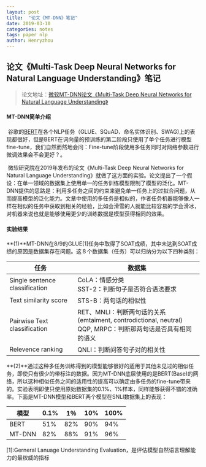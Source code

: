 ```yaml
---
layout: post
title:  "论文《MT-DNN》笔记"
date: 2019-03-10
categories: notes
tags: paper nlp
author: Henryzhou
---
```


## 论文《Multi-Task Deep Neural Networks for Natural Language Understanding》笔记

> 论文地址：[微软MT-DNN论文《Multi-Task Deep Neural Networks for Natural Language Understanding》](https://arxiv.org/pdf/1901.11504.pdf)

#### MT-DNN简单介绍

​	谷歌的[BERT](https://arxiv.org/pdf/1810.04805.pdf)在各个NLP任务（GLUE、SQuAD、命名实体识别、SWAG)上的表现都很好，但是BERT在词向量的预训练的第二阶段只使用了单个任务进行模型fine-tune，我们自然而然地会问：Fine-tune阶段使用多任务同时对网络参数进行微调效果会不会更好？。

​	微软研究院在2019年发布的论文《Multi-Task Deep Neural Networks for Natural Language Understanding》就做了这方面的实验。论文提出了一个假设：在单一领域的数据集上使用单一的任务训练模型限制了模型的泛化。MT-DNN提供的思路是：利用多任务之间的约束来避免单一任务上的过拟合问题，从而提高模型的泛化能力。文章中使用的多任务是相似的，作者任务机器能够像人一样在相似的任务中获取到相关的经验，比如会滑雪的人就能比较容易的学会滑冰，对机器来说也就是能够使用更少的训练数据是模型获得相同的效果。

#### 实验结果

​	**(1)**MT-DNN在8/9的GLUE[1]任务中取得了SOAT成绩，其中未达到SOAT成绩的原因是数据集存在问题。这８个数据集（任务）可以归纳分为以下四种类别：

| 任务                           | 数据集                                                       |
| ------------------------------ | ------------------------------------------------------------ |
| Single sentence classification | CoLA：情感分类<br/>SST-2：判断句子是否符合语法要求           |
| Text similarity score          | STS-B：两句话的相似性                                        |
| Pairwise Text classification   | RET、MNLI：判断两句话的关系(emtaiment, controdictional, neutral)<br />QQP, MRPC：判断那两句话是否具有相同的语义 |
| Relevence ranking              | QNLI：判断问答句子对的相关性                                 |

​	**(2)**通过这种多任务训练得到的模型能够很好的适用于其他未见过的相似任务，即使只有很少的带标注的数据。因为MT-DNN底层使用的是BERT(Base)的网络，所以这种相似任务之间的适用性的提高可以确定由多任务的fine-tune带来的。实验表明即使只使用原始数据集的0.1%、1%样本，同样能够获得不错的准确率。下面是MT-DNN模型和BERT两个模型在SNLI数据集上的表现：

| 模型   | 0.1% | 1％  | 10%  | 100% |
| ------ | ---- | ---- | ---- | ---- |
| BERT   | 51%  | 82%  | 90%  | 94%  |
| MT-DNN | 82%  | 88%  | 91%  | 96%  |







[1]:Gerneral Lanuage Understanding Evaluation，是评估模型自然语言理解能力的最权威的指标